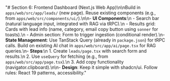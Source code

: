 "# Section 6: Frontend Dashboard (Next.js Web App)\n\nBuild in `apps/web/src/app/leads/` (new page). Reuse existing components (e.g., from `apps/web/src/components/ui/`).\n\n- **UI Components**:\n  - Search bar (natural language input, integrated with RAG via tRPC).\n  - Results grid: Cards with lead info (name, category, email copy button using `sonner` for toasts).\n  - Admin section: Form to trigger ingestion (conditional render).\n- **State Management**: Use TanStack Query (already in `package.json`) for tRPC calls. Build on existing AI chat in `apps/web/src/app/ai/page.tsx` for RAG queries.\n- **Steps**:\n  1. Create `leads/page.tsx` with search form and results.\n  2. Use `useQuery` for fetching (e.g., from `apps/web/src/app/page.tsx`).\n  3. Add copy functionality (navigator.clipboard).\n\n- **Design**: Keep it simple with shadcn/ui. Follow rules: React 19 patterns, accessibility." 